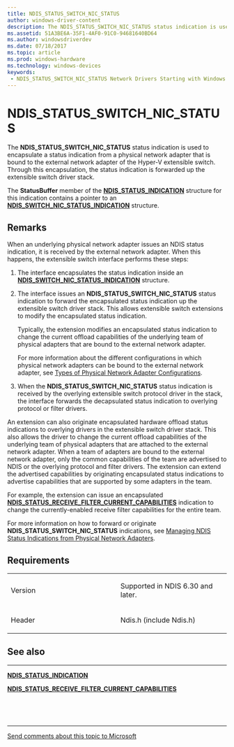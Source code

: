```yaml
---
title: NDIS_STATUS_SWITCH_NIC_STATUS
author: windows-driver-content
description: The NDIS_STATUS_SWITCH_NIC_STATUS status indication is used to encapsulate a status indication from a physical network adapter that is bound to the external network adapter of the Hyper-V extensible switch.
ms.assetid: 51A3BE6A-35F1-4AF0-91C0-94681640BD64
ms.author: windowsdriverdev 
ms.date: 07/18/2017 
ms.topic: article 
ms.prod: windows-hardware 
ms.technology: windows-devices 
keywords:
 - NDIS_STATUS_SWITCH_NIC_STATUS Network Drivers Starting with Windows Vista
---
```


# NDIS\_STATUS\_SWITCH\_NIC\_STATUS


The **NDIS\_STATUS\_SWITCH\_NIC\_STATUS** status indication is used to encapsulate a status indication from a physical network adapter that is bound to the external network adapter of the Hyper-V extensible switch. Through this encapsulation, the status indication is forwarded up the extensible switch driver stack.

The **StatusBuffer** member of the [**NDIS\_STATUS\_INDICATION**](https://msdn.microsoft.com/library/windows/hardware/ff567373) structure for this indication contains a pointer to an [**NDIS\_SWITCH\_NIC\_STATUS\_INDICATION**](https://msdn.microsoft.com/library/windows/hardware/hh598217) structure.

Remarks
-------

When an underlying physical network adapter issues an NDIS status indication, it is received by the external network adapter. When this happens, the extensible switch interface performs these steps:

1.  The interface encapsulates the status indication inside an [**NDIS\_SWITCH\_NIC\_STATUS\_INDICATION**](https://msdn.microsoft.com/library/windows/hardware/hh598217) structure.

2.  The interface issues an **NDIS\_STATUS\_SWITCH\_NIC\_STATUS** status indication to forward the encapsulated status indication up the extensible switch driver stack. This allows extensible switch extensions to modify the encapsulated status indication.

    Typically, the extension modifies an encapsulated status indication to change the current offload capabilities of the underlying team of physical adapters that are bound to the external network adapter.

    For more information about the different configurations in which physical network adapters can be bound to the external network adapter, see [Types of Physical Network Adapter Configurations](https://msdn.microsoft.com/library/windows/hardware/hh582274).

3.  When the **NDIS\_STATUS\_SWITCH\_NIC\_STATUS** status indication is received by the overlying extensible switch protocol driver in the stack, the interface forwards the decapsulated status indication to overlying protocol or filter drivers.

An extension can also originate encapsulated hardware offload status indications to overlying drivers in the extensible switch driver stack. This also allows the driver to change the current offload capabilities of the underlying team of physical adapters that are attached to the external network adapter. When a team of adapters are bound to the external network adapter, only the common capabilities of the team are advertised to NDIS or the overlying protocol and filter drivers. The extension can extend the advertised capabilities by originating encapsulated status indications to advertise capabilities that are supported by some adapters in the team.

For example, the extension can issue an encapsulated [**NDIS\_STATUS\_RECEIVE\_FILTER\_CURRENT\_CAPABILITIES**](ndis-status-receive-filter-current-capabilities.md) indication to change the currently-enabled receive filter capabilities for the entire team.

For more information on how to forward or originate **NDIS\_STATUS\_SWITCH\_NIC\_STATUS** indications, see [Managing NDIS Status Indications from Physical Network Adapters](https://msdn.microsoft.com/library/windows/hardware/hh598199).

Requirements
------------

<table>
<colgroup>
<col width="50%" />
<col width="50%" />
</colgroup>
<tbody>
<tr class="odd">
<td><p>Version</p></td>
<td><p>Supported in NDIS 6.30 and later.</p></td>
</tr>
<tr class="even">
<td><p>Header</p></td>
<td>Ndis.h (include Ndis.h)</td>
</tr>
</tbody>
</table>

## See also


****
[**NDIS\_STATUS\_INDICATION**](https://msdn.microsoft.com/library/windows/hardware/ff567373)

[**NDIS\_STATUS\_RECEIVE\_FILTER\_CURRENT\_CAPABILITIES**](ndis-status-receive-filter-current-capabilities.md)

 

 


--------------------
[Send comments about this topic to Microsoft](mailto:wsddocfb@microsoft.com?subject=Documentation%20feedback%20%5Bnetvista\netvista%5D:%20NDIS_STATUS_SWITCH_NIC_STATUS%20%20RELEASE:%20%287/5/2017%29&body=%0A%0APRIVACY%20STATEMENT%0A%0AWe%20use%20your%20feedback%20to%20improve%20the%20documentation.%20We%20don't%20use%20your%20email%20address%20for%20any%20other%20purpose,%20and%20we'll%20remove%20your%20email%20address%20from%20our%20system%20after%20the%20issue%20that%20you're%20reporting%20is%20fixed.%20While%20we're%20working%20to%20fix%20this%20issue,%20we%20might%20send%20you%20an%20email%20message%20to%20ask%20for%20more%20info.%20Later,%20we%20might%20also%20send%20you%20an%20email%20message%20to%20let%20you%20know%20that%20we've%20addressed%20your%20feedback.%0A%0AFor%20more%20info%20about%20Microsoft's%20privacy%20policy,%20see%20http://privacy.microsoft.com/default.aspx. "Send comments about this topic to Microsoft")



